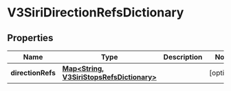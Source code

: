 # V3SiriDirectionRefsDictionary

## Properties
Name | Type | Description | Notes
------------ | ------------- | ------------- | -------------
**directionRefs** | [**Map&lt;String, V3SiriStopsRefsDictionary&gt;**](V3SiriStopsRefsDictionary.md) |  |  [optional]
